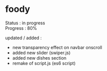 # foody

Status : in progress<br>
Progress : 80%

updated / added :

* new transparency effect on navbar onscroll
* added new slider (swiper.js)
* added new dishes section
* remake of script.js (es6 script)
